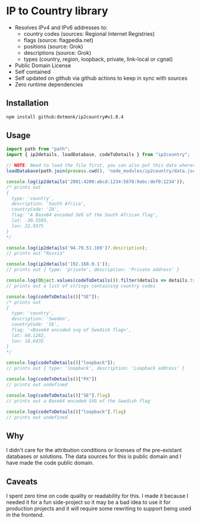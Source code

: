 # IP to Country library

- Resolves IPv4 and IPv6 addresses to:
  - country codes (sources: Regional Internet Registries)
  - flags (source: flagpedia.net)
  - positions (source: Grok)
  - descriptions (source: Grok)
  - types (country, region, loopback, private, link-local or cgnat)
- Public Domain License
- Self contained
- Self updated on github via github actions to keep in sync with sources
- Zero runtime dependencies

## Installation

```sh
npm install github:dotmonk/ip2country#v1.0.4
```

## Usage

```ts
import path from "path";
import { ip2details, loadDatabase, codeToDetails } from "ip2country";

// NOTE: Need to load the file first, you can also put this data wherever it is convienient
loadDatabase(path.join(process.cwd(), 'node_modules/ip2country/data.json.gz'));

console.log(ip2details('2001:4200:abcd:1234:5678:9abc:def0:1234'));
/* prints out
{
  type: 'country',
  description: 'South Africa',
  countryCode: 'ZA',
  flag: 'A Base64 encoded SVG of the South African flag',
  lat: -30.5595,
  lon: 22.9375
}
*/

console.log(ip2details('94.79.51.169')?.description);
// prints out "Russia"

console.log(ip2details('192.168.0.1'));
// prints out { type: 'private', description: 'Private address' }

console.log(Object.values(codeToDetails()).filter(details => details.type === "country").map(details => details.countryCode));
// prints out a list of strings containing country codes

console.log(codeToDetails()["SE"]);
/* prints out
{
  type: 'country',
  description: 'Sweden',
  countryCode: 'SE',
  flag: '<Base64 encoded svg of Swedish flag>',
  lat: 60.1282,
  lon: 18.6435
}
*/

console.log(codeToDetails()["loopback"]);
// prints out { type: 'loopback', description: 'Loopback address' }

console.log(codeToDetails()["PX"])
// prints out undefined

console.log(codeToDetails()["SE"].flag)
// prints out a Base64 encoded SVG of the Swedish flag

console.log(codeToDetails()["loopback"].flag)
// prints out undefined
```

## Why
I didn't care for the attribution conditions or licenses of the pre-existant databases or solutions.
The data sources for this is public domain and I have made the code public domain.

## Caveats
I spent zero time on code quality or readability for this. I made it because I needed it for a
fun side-project so it may be a bad idea to use it for production projects and it will require
some rewriting to support being used in the frontend.
